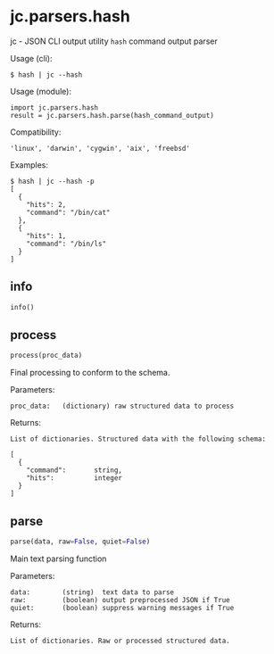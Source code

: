 
# jc.parsers.hash
jc - JSON CLI output utility `hash` command output parser

Usage (cli):

    $ hash | jc --hash

Usage (module):

    import jc.parsers.hash
    result = jc.parsers.hash.parse(hash_command_output)

Compatibility:

    'linux', 'darwin', 'cygwin', 'aix', 'freebsd'

Examples:

    $ hash | jc --hash -p
    [
      {
        "hits": 2,
        "command": "/bin/cat"
      },
      {
        "hits": 1,
        "command": "/bin/ls"
      }
    ]


## info
```python
info()
```


## process
```python
process(proc_data)
```

Final processing to conform to the schema.

Parameters:

    proc_data:   (dictionary) raw structured data to process

Returns:

    List of dictionaries. Structured data with the following schema:

    [
      {
        "command":       string,
        "hits":          integer
      }
    ]


## parse
```python
parse(data, raw=False, quiet=False)
```

Main text parsing function

Parameters:

    data:        (string)  text data to parse
    raw:         (boolean) output preprocessed JSON if True
    quiet:       (boolean) suppress warning messages if True

Returns:

    List of dictionaries. Raw or processed structured data.

